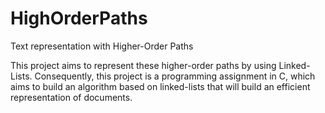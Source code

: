 # HighOrderPaths
Text representation with Higher-Order Paths


This project aims to represent these higher-order paths by using Linked-Lists.
Consequently, this project is a programming assignment in C, which aims to build an
algorithm based on linked-lists that will build an efficient representation of documents.
